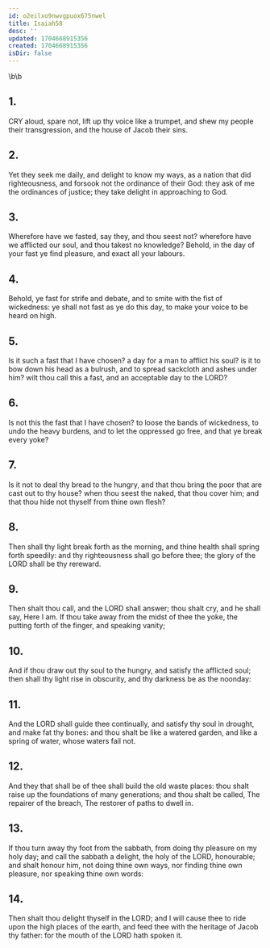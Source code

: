 ```yaml
---
id: o2eilxo9nwvgpuox675nwel
title: Isaiah58
desc: ''
updated: 1704668915356
created: 1704668915356
isDir: false
---
```

\b\b
## 1.
CRY aloud, spare not, lift up thy voice like a trumpet, and shew my people their transgression, and the house of Jacob their sins.
## 2.
Yet they seek me daily, and delight to know my ways, as a nation that did righteousness, and forsook not the ordinance of their God: they ask of me the ordinances of justice; they take delight in approaching to God.
## 3.
Wherefore have we fasted, say they, and thou seest not?  wherefore have we afflicted our soul, and thou takest no knowledge?  Behold, in the day of your fast ye find pleasure, and exact all your labours.
## 4.
Behold, ye fast for strife and debate, and to smite with the fist of wickedness: ye shall not fast as ye do this day, to make your voice to be heard on high.
## 5.
Is it such a fast that I have chosen?  a day for a man to afflict his soul?  is it to bow down his head as a bulrush, and to spread sackcloth and ashes under him?  wilt thou call this a fast, and an acceptable day to the LORD?
## 6.
Is not this the fast that I have chosen?  to loose the bands of wickedness, to undo the heavy burdens, and to let the oppressed go free, and that ye break every yoke?
## 7.
Is it not to deal thy bread to the hungry, and that thou bring the poor that are cast out to thy house?  when thou seest the naked, that thou cover him; and that thou hide not thyself from thine own flesh?
## 8.
Then shall thy light break forth as the morning, and thine health shall spring forth speedily: and thy righteousness shall go before thee; the glory of the LORD shall be thy rereward.
## 9.
Then shalt thou call, and the LORD shall answer; thou shalt cry, and he shall say, Here I am.  If thou take away from the midst of thee the yoke, the putting forth of the finger, and speaking vanity;
## 10.
And if thou draw out thy soul to the hungry, and satisfy the afflicted soul; then shall thy light rise in obscurity, and thy darkness be as the noonday:
## 11.
And the LORD shall guide thee continually, and satisfy thy soul in drought, and make fat thy bones: and thou shalt be like a watered garden, and like a spring of water, whose waters fail not.
## 12.
And they that shall be of thee shall build the old waste places: thou shalt raise up the foundations of many generations; and thou shalt be called, The repairer of the breach, The restorer of paths to dwell in.
## 13.
If thou turn away thy foot from the sabbath, from doing thy pleasure on my holy day; and call the sabbath a delight, the holy of the LORD, honourable; and shalt honour him, not doing thine own ways, nor finding thine own pleasure, nor speaking thine own words:
## 14.
Then shalt thou delight thyself in the LORD; and I will cause thee to ride upon the high places of the earth, and feed thee with the heritage of Jacob thy father: for the mouth of the LORD hath spoken it.
